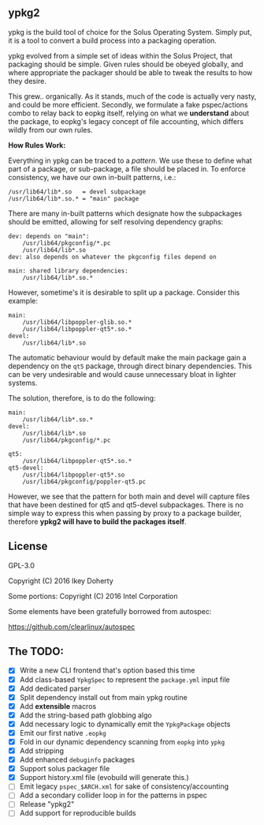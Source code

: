 ypkg2
-----

ypkg is the build tool of choice for the Solus Operating System. Simply put, it
is a tool to convert a build process into a packaging operation.

ypkg evolved from a simple set of ideas within the Solus Project, that packaging
should be simple. Given rules should be obeyed globally, and where appropriate
the packager should be able to tweak the results to how they desire.

This grew.. organically. As it stands, much of the code is actually very nasty,
and could be more efficient. Secondly, we formulate a fake pspec/actions combo
to relay back to eopkg itself, relying on what we **understand** about the package,
to eopkg's legacy concept of file accounting, which differs wildly from our own
rules.

**How Rules Work:**

Everything in ypkg can be traced to a *pattern*. We use these to define what part
of a package, or sub-package, a file should be placed in. To enforce consistency,
we have our own in-built patterns, i.e.:

    /usr/lib64/lib*.so   = devel subpackage
    /usr/lib64/lib*.so.* = "main" package

There are many in-built patterns which designate how the subpackages should be
emitted, allowing for self resolving dependency graphs:

    dev: depends on "main":
        /usr/lib64/pkgconfig/*.pc
        /usr/lib64/lib*.so
    dev: also depends on whatever the pkgconfig files depend on

    main: shared library dependencies:
        /usr/lib64/lib*.so.*

However, sometime's it is desirable to split up a package. Consider this example:

    main:
        /usr/lib64/libpoppler-glib.so.*
        /usr/lib64/libpoppler-qt5*.so.*
    devel:
        /usr/lib64/lib*.so

The automatic behaviour would by default make the main package gain a dependency
on the `qt5` package, through direct binary dependencies. This can be very undesirable
and would cause unnecessary bloat in lighter systems.

The solution, therefore, is to do the following:

    main:
        /usr/lib64/lib*.so.*
    devel:
        /usr/lib64/lib*.so
        /usr/lib64/pkgconfig/*.pc

    qt5:
        /usr/lib64/libpoppler-qt5*.so.*
    qt5-devel:
        /usr/lib64/libpoppler-qt5*.so
        /usr/lib64/pkgconfig/poppler-qt5.pc

However, we see that the pattern for both main and devel will capture files that
have been destined for qt5 and qt5-devel subpackages. There is no simple way to
express this when passing by proxy to a package builder, therefore **ypkg2 will
have to build the packages itself**.

License
-------

GPL-3.0

Copyright (C) 2016 Ikey Doherty

Some portions: Copyright (C) 2016 Intel Corporation

Some elements have been gratefully borrowed from autospec:

https://github.com/clearlinux/autospec


The TODO:
---------

 * [x] Write a new CLI frontend that's option based this time
 * [x] Add class-based `YpkgSpec` to represent the `package.yml` input file
 * [x] Add dedicated parser
 * [x] Split dependency install out from main ypkg routine
 * [x] Add **extensible** macros
 * [x] Add the string-based path globbing algo
 * [x] Add necessary logic to dynamically emit the `YpkgPackage` objects
 * [x] Emit our first native `.eopkg`
 * [x] Fold in our dynamic dependency scanning from `eopkg` into `ypkg`
 * [x] Add stripping
 * [x] Add enhanced `debuginfo` packages
 * [x] Support solus packager file
 * [x] Support history.xml file (evobuild will generate this.)
 * [ ] Emit legacy `pspec_$ARCH.xml` for sake of consistency/accounting
 * [ ] Add a secondary collider loop in for the patterns in pspec
 * [ ] Release "ypkg2"
 * [ ] Add support for reproducible builds

